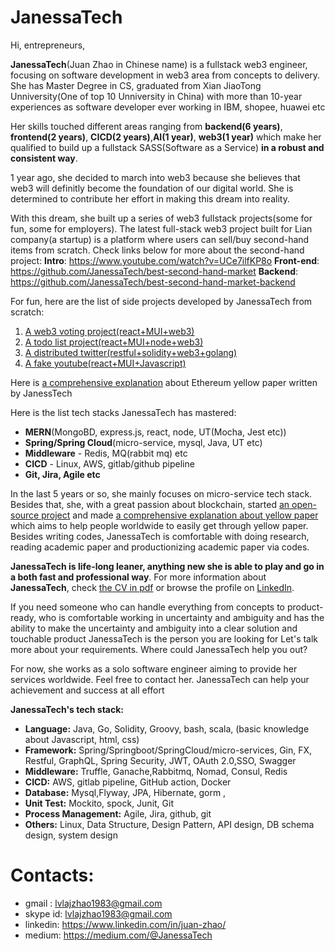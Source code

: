 # JanessaTech

Hi, entrepreneurs,

**JanessaTech**(Juan Zhao in Chinese name) is a fullstack web3 engineer, focusing on software development in web3 area from concepts to delivery. She has Master Degree in CS, graduated from Xian JiaoTong Unniversity(One of top 10 Unniversity in China) 
with more than 10-year experiences as software developer ever working in IBM, shopee, huawei etc

Her skills touched different areas ranging from **backend(6 years)**, **frontend(2 years)**, **CICD(2 years)**,**AI(1 year)**, **web3(1 year)** which make her qualified to build up a fullstack SASS(Software as a Service) **in a robust and consistent way**.

1 year ago, she decided to march into web3 because she believes that web3 will definitly become the foundation of our digital world. She is determined to contribute her effort in making this dream into reality.

With this dream, she built up a series of web3 fullstack projects(some for fun, some for employers). The latest full-stack web3 project built for Lian company(a startup) is a platform where users can sell/buy second-hand items from scratch. Check links below for more about the second-hand project: 
**Intro**: https://www.youtube.com/watch?v=UCe7ilfKP8o
**Front-end**: https://github.com/JanessaTech/best-second-hand-market
**Backend**: https://github.com/JanessaTech/best-second-hand-market-backend

For fun, here are the list of side projects developed by JanessaTech from scratch:
1. [A web3 voting project(react+MUI+web3)](https://github.com/JanessaTech/exercises/tree/master/blockchain/my-dpps-home/my-voting)
2. [A todo list project(react+MUI+node+web3)](https://github.com/JanessaTech/exercises/tree/master/blockchain/my-dpps-home/todo)
3. [A distributed twitter(restful+solidity+web3+golang)](https://github.com/JanessaTech/mytwitter)
4. [A fake youtube(react+MUI+Javascript)](https://github.com/JanessaTech/mui-youtube)

Here is [a comprehensive explanation](https://drive.google.com/file/d/1pUqBUUE4f-biyxiKqXWDjjLmK28HQGo8/view?usp=drive_link) about Ethereum yellow paper written by JanessTech

Here is the list tech stacks JanessaTech has mastered:
- **MERN**(MongoBD, express.js, react, node, UT(Mocha, Jest etc))
- **Spring/Spring Cloud**(micro-service, mysql, Java, UT etc)
- **Middleware** - Redis, MQ(rabbit mq) etc
- **CICD** - Linux, AWS, gitlab/github pipeline
- **Git, Jira, Agile etc**

In the last 5 years or so, she mainly focuses on micro-service tech stack. Besides that, she, with a great passion about blockchain, started [an open-source project](https://github.com/hi-supergirl/mytwitter) and made [a comprehensive explanation about yellow paper](https://drive.google.com/file/d/1pUqBUUE4f-biyxiKqXWDjjLmK28HQGo8/view?usp=drive_link) which aims to help people worldwide to easily get through yellow paper. Besides writing codes, JanessaTech is comfortable with doing research, reading academic paper and productionizing academic paper via codes. 

**JanessaTech is life-long leaner, anything new she is able to play and go in a both fast and professional way**. For more information about **JanessaTech**, check [the CV in pdf](https://drive.google.com/file/d/1l_5brieVsYajU-PI0iych_EKZjtZFTyi/view?usp=drive_link) or browse the profile on [LinkedIn](https://www.linkedin.com/in/juan-zhao/).

If you need someone who can handle everything from concepts to product-ready, 
who is comfortable working in uncertainty and ambiguity and 
has the ability to make the uncertainty and ambiguity into a clear solution and touchable product
JanessaTech is the person you are looking for
Let's talk more about your requirements.
Where could JanessaTech help you out?




For now, she works as a solo software engineer aiming to provide her services worldwide. 
Feel free to contact her. JanessaTech can help your achievement and success at all effort

**JanessaTech's tech stack:**
- **Language:** Java, Go, Solidity, Groovy, bash, scala, (basic knowledge about Javascript, html, css)
- **Framework:** Spring/Springboot/SpringCloud/micro-services, Gin, FX, Restful, GraphQL, Spring Security, JWT, OAuth 2.0,SSO, Swagger
- **Middleware:** Truffle, Ganache,Rabbitmq, Nomad, Consul, Redis
- **CICD:** AWS, gitlab pipeline, GitHub action, Docker
- **Database:** Mysql,Flyway, JPA, Hibernate, gorm , 
- **Unit Test:** Mockito, spock, Junit, Git
- **Process Management:** Agile, Jira, github, git
- **Others:** Linux, Data Structure, Design Pattern, API design, DB schema design, system design

# Contacts: 
- gmail : lvlajzhao1983@gmail.com
- skype id: lvlajzhao1983@gmail.com
- linkedin: https://www.linkedin.com/in/juan-zhao/
- medium: https://medium.com/@JanessaTech

